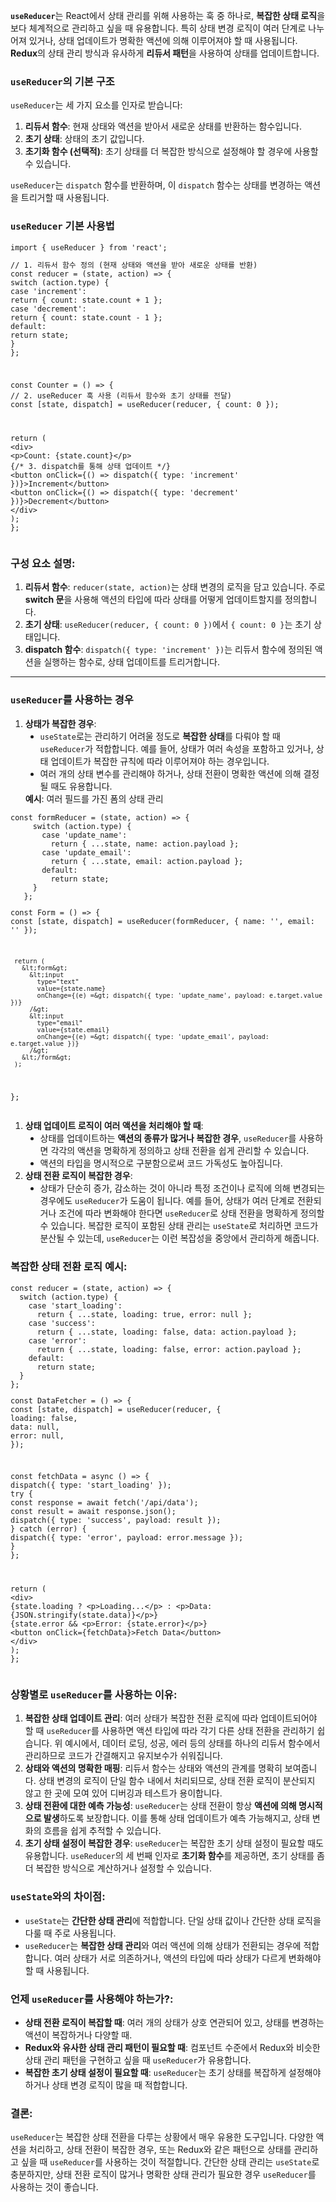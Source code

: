 <p data-ke-size="size16"><b><code>useReducer</code></b>는 React에서 상태 관리를 위해 사용하는 훅 중 하나로, <b>복잡한 상태 로직</b>을 보다 체계적으로 관리하고 싶을 때 유용합니다. 특히 상태 변경 로직이 여러 단계로 나누어져 있거나, 상태 업데이트가 명확한 액션에 의해 이루어져야 할 때 사용됩니다. <b>Redux</b>의 상태 관리 방식과 유사하게 <b>리듀서 패턴</b>을 사용하여 상태를 업데이트합니다.</p>
<h3 data-ke-size="size23"><b><code>useReducer</code>의 기본 구조</b></h3>
<p data-ke-size="size16"><code>useReducer</code>는 세 가지 요소를 인자로 받습니다:</p>
<ol style="list-style-type: decimal;" data-ke-list-type="decimal">
<li><b>리듀서 함수</b>: 현재 상태와 액션을 받아서 새로운 상태를 반환하는 함수입니다.</li>
<li><b>초기 상태</b>: 상태의 초기 값입니다.</li>
<li><b>초기화 함수 (선택적)</b>: 초기 상태를 더 복잡한 방식으로 설정해야 할 경우에 사용할 수 있습니다.</li>
</ol>
<p data-ke-size="size16"><code>useReducer</code>는 <code>dispatch</code> 함수를 반환하며, 이 <code>dispatch</code> 함수는 상태를 변경하는 액션을 트리거할 때 사용됩니다.</p>
<h3 data-ke-size="size23"><b><code>useReducer</code> 기본 사용법</b></h3>
<pre class="typescript" data-ke-language="typescript"><code>import { useReducer } from 'react';
<p>// 1. 리듀서 함수 정의 (현재 상태와 액션을 받아 새로운 상태를 반환)
const reducer = (state, action) =&gt; {
switch (action.type) {
case 'increment':
return { count: state.count + 1 };
case 'decrement':
return { count: state.count - 1 };
default:
return state;
}
};</p>
<p>const Counter = () =&gt; {
// 2. useReducer 훅 사용 (리듀서 함수와 초기 상태를 전달)
const [state, dispatch] = useReducer(reducer, { count: 0 });</p>
<p>return (
&lt;div&gt;
&lt;p&gt;Count: {state.count}&lt;/p&gt;
{/* 3. dispatch를 통해 상태 업데이트 */}
&lt;button onClick={() =&gt; dispatch({ type: 'increment' })}&gt;Increment&lt;/button&gt;
&lt;button onClick={() =&gt; dispatch({ type: 'decrement' })}&gt;Decrement&lt;/button&gt;
&lt;/div&gt;
);
};</code></pre></p>
<h3 data-ke-size="size23"><b>구성 요소 설명</b>:</h3>
<ol style="list-style-type: decimal;" data-ke-list-type="decimal">
<li><b>리듀서 함수</b>: <code>reducer(state, action)</code>는 상태 변경의 로직을 담고 있습니다. 주로 <b>switch 문</b>을 사용해 액션의 타입에 따라 상태를 어떻게 업데이트할지를 정의합니다.</li>
<li><b>초기 상태</b>: <code>useReducer(reducer, { count: 0 })</code>에서 <code>{ count: 0 }</code>는 초기 상태입니다.</li>
<li><b>dispatch 함수</b>: <code>dispatch({ type: 'increment' })</code>는 리듀서 함수에 정의된 액션을 실행하는 함수로, 상태 업데이트를 트리거합니다.</li>
</ol>
<hr data-ke-style="style1" />
<h3 data-ke-size="size23"><b><code>useReducer</code>를 사용하는 경우</b></h3>
<ol style="list-style-type: decimal;" data-ke-list-type="decimal">
<li><b>상태가 복잡한 경우</b>:
<ul style="list-style-type: disc;" data-ke-list-type="disc">
<li><code>useState</code>로는 관리하기 어려울 정도로 <b>복잡한 상태</b>를 다뤄야 할 때 <code>useReducer</code>가 적합합니다. 예를 들어, 상태가 여러 속성을 포함하고 있거나, 상태 업데이트가 복잡한 규칙에 따라 이루어져야 하는 경우입니다.</li>
<li>여러 개의 상태 변수를 관리해야 하거나, 상태 전환이 명확한 액션에 의해 결정될 때도 유용합니다.</li>
</ul>
<b>예시</b>: 여러 필드를 가진 폼의 상태 관리</li>
</ol>
<pre id="code_1727857719654" class="typescript" data-ke-language="typescript" data-ke-type="codeblock"><code>const formReducer = (state, action) =&gt; {
     switch (action.type) {
       case 'update_name':
         return { ...state, name: action.payload };
       case 'update_email':
         return { ...state, email: action.payload };
       default:
         return state;
     }
   };
<p>const Form = () =&gt; {
const [state, dispatch] = useReducer(formReducer, { name: '', email: '' });</p>
<pre><code> return (
   &amp;lt;form&amp;gt;
     &amp;lt;input
       type=&quot;text&quot;
       value={state.name}
       onChange={(e) =&amp;gt; dispatch({ type: 'update_name', payload: e.target.value })}
     /&amp;gt;
     &amp;lt;input
       type=&quot;email&quot;
       value={state.email}
       onChange={(e) =&amp;gt; dispatch({ type: 'update_email', payload: e.target.value })}
     /&amp;gt;
   &amp;lt;/form&amp;gt;
 );
</code></pre>
<p>};</code></pre></p>
<ol style="list-style-type: decimal;" data-ke-list-type="decimal">
<li><b>상태 업데이트 로직이 여러 액션을 처리해야 할 때</b>:
<ul style="list-style-type: disc;" data-ke-list-type="disc">
<li>상태를 업데이트하는 <b>액션의 종류가 많거나 복잡한 경우</b>, <code>useReducer</code>를 사용하면 각각의 액션을 명확하게 정의하고 상태 전환을 쉽게 관리할 수 있습니다.</li>
<li>액션의 타입을 명시적으로 구분함으로써 코드 가독성도 높아집니다.</li>
</ul>
</li>
<li><b>상태 전환 로직이 복잡한 경우</b>:
<ul style="list-style-type: disc;" data-ke-list-type="disc">
<li>상태가 단순히 증가, 감소하는 것이 아니라 특정 조건이나 로직에 의해 변경되는 경우에도 <code>useReducer</code>가 도움이 됩니다. 예를 들어, 상태가 여러 단계로 전환되거나 조건에 따라 변화해야 한다면 <code>useReducer</code>로 상태 전환을 명확하게 정의할 수 있습니다. 복잡한 로직이 포함된 상태 관리는 <code>useState</code>로 처리하면 코드가 분산될 수 있는데, <code>useReducer</code>는 이런 복잡성을 중앙에서 관리하게 해줍니다.</li>
</ul>
</li>
</ol>
<h3 data-ke-size="size23"><b>복잡한 상태 전환 로직 예시</b>:</h3>
<pre class="typescript" data-ke-language="typescript"><code>const reducer = (state, action) =&gt; {
  switch (action.type) {
    case 'start_loading':
      return { ...state, loading: true, error: null };
    case 'success':
      return { ...state, loading: false, data: action.payload };
    case 'error':
      return { ...state, loading: false, error: action.payload };
    default:
      return state;
  }
};
<p>const DataFetcher = () =&gt; {
const [state, dispatch] = useReducer(reducer, {
loading: false,
data: null,
error: null,
});</p>
<p>const fetchData = async () =&gt; {
dispatch({ type: 'start_loading' });
try {
const response = await fetch('/api/data');
const result = await response.json();
dispatch({ type: 'success', payload: result });
} catch (error) {
dispatch({ type: 'error', payload: error.message });
}
};</p>
<p>return (
&lt;div&gt;
{state.loading ? &lt;p&gt;Loading...&lt;/p&gt; : &lt;p&gt;Data: {JSON.stringify(state.data)}&lt;/p&gt;}
{state.error &amp;&amp; &lt;p&gt;Error: {state.error}&lt;/p&gt;}
&lt;button onClick={fetchData}&gt;Fetch Data&lt;/button&gt;
&lt;/div&gt;
);
};</code></pre></p>
<h3 data-ke-size="size23"><b>상황별로 <code>useReducer</code>를 사용하는 이유</b>:</h3>
<ol style="list-style-type: decimal;" data-ke-list-type="decimal">
<li><b>복잡한 상태 업데이트 관리</b>: 여러 상태가 복잡한 전환 로직에 따라 업데이트되어야 할 때 <code>useReducer</code>를 사용하면 액션 타입에 따라 각기 다른 상태 전환을 관리하기 쉽습니다. 위 예시에서, 데이터 로딩, 성공, 에러 등의 상태를 하나의 리듀서 함수에서 관리하므로 코드가 간결해지고 유지보수가 쉬워집니다.</li>
<li><b>상태와 액션의 명확한 매핑</b>: 리듀서 함수는 상태와 액션의 관계를 명확히 보여줍니다. 상태 변경의 로직이 단일 함수 내에서 처리되므로, 상태 전환 로직이 분산되지 않고 한 곳에 모여 있어 디버깅과 테스트가 용이합니다.</li>
<li><b>상태 전환에 대한 예측 가능성</b>: <code>useReducer</code>는 상태 전환이 항상 <b>액션에 의해 명시적으로 발생</b>하도록 보장합니다. 이를 통해 상태 업데이트가 예측 가능해지고, 상태 변화의 흐름을 쉽게 추적할 수 있습니다.</li>
<li><b>초기 상태 설정이 복잡한 경우</b>: <code>useReducer</code>는 복잡한 초기 상태 설정이 필요할 때도 유용합니다. <code>useReducer</code>의 세 번째 인자로 <b>초기화 함수</b>를 제공하면, 초기 상태를 좀 더 복잡한 방식으로 계산하거나 설정할 수 있습니다.</li>
</ol>
<h3 data-ke-size="size23"><b><code>useState</code>와의 차이점</b>:</h3>
<ul style="list-style-type: disc;" data-ke-list-type="disc">
<li><code>useState</code>는 <b>간단한 상태 관리</b>에 적합합니다. 단일 상태 값이나 간단한 상태 로직을 다룰 때 주로 사용됩니다.</li>
<li><code>useReducer</code>는 <b>복잡한 상태 관리</b>와 여러 액션에 의해 상태가 전환되는 경우에 적합합니다. 여러 상태가 서로 의존하거나, 액션의 타입에 따라 상태가 다르게 변화해야 할 때 사용됩니다.</li>
</ul>
<h3 data-ke-size="size23"><b>언제 <code>useReducer</code>를 사용해야 하는가?</b>:</h3>
<ul style="list-style-type: disc;" data-ke-list-type="disc">
<li><b>상태 전환 로직이 복잡할 때</b>: 여러 개의 상태가 상호 연관되어 있고, 상태를 변경하는 액션이 복잡하거나 다양할 때.</li>
<li><b>Redux와 유사한 상태 관리 패턴이 필요할 때</b>: 컴포넌트 수준에서 Redux와 비슷한 상태 관리 패턴을 구현하고 싶을 때 <code>useReducer</code>가 유용합니다.</li>
<li><b>복잡한 초기 상태 설정이 필요할 때</b>: <code>useReducer</code>는 초기 상태를 복잡하게 설정해야 하거나 상태 변경 로직이 많을 때 적합합니다.</li>
</ul>
<h3 data-ke-size="size23"><b>결론</b>:</h3>
<p data-ke-size="size16"><code>useReducer</code>는 복잡한 상태 전환을 다루는 상황에서 매우 유용한 도구입니다. 다양한 액션을 처리하고, 상태 전환이 복잡한 경우, 또는 Redux와 같은 패턴으로 상태를 관리하고 싶을 때 <code>useReducer</code>를 사용하는 것이 적절합니다. 간단한 상태 관리는 <code>useState</code>로 충분하지만, 상태 전환 로직이 많거나 명확한 상태 관리가 필요한 경우 <code>useReducer</code>를 사용하는 것이 좋습니다.</p>